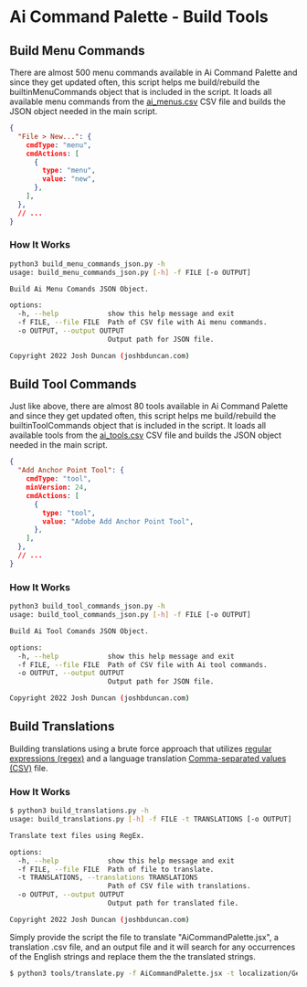 # Ai Command Palette - Build Tools

## Build Menu Commands

There are almost 500 menu commands available in Ai Command Palette and since they get updated often, this script helps me build/rebuild the builtinMenuCommands object that is included in the script. It loads all available menu commands from the [ai_menus.csv](/ai_menus.csv) CSV file and builds the JSON object needed in the main script.

```json
{
  "File > New...": {
    cmdType: "menu",
    cmdActions: [
      {
        type: "menu",
        value: "new",
      },
    ],
  },
  // ...
}
```

### How It Works

```bash
python3 build_menu_commands_json.py -h                                                           
usage: build_menu_commands_json.py [-h] -f FILE [-o OUTPUT]

Build Ai Menu Comands JSON Object.

options:
  -h, --help            show this help message and exit
  -f FILE, --file FILE  Path of CSV file with Ai menu commands.
  -o OUTPUT, --output OUTPUT
                        Output path for JSON file.

Copyright 2022 Josh Duncan (joshbduncan.com)
```

## Build Tool Commands 

Just like above, there are almost 80 tools available in Ai Command Palette and since they get updated often, this script helps me build/rebuild the builtinToolCommands object that is included in the script. It loads all available tools from the [ai_tools.csv](/ai_tools.csv) CSV file and builds the JSON object needed in the main script.

```json
{
  "Add Anchor Point Tool": {
    cmdType: "tool",
    minVersion: 24,
    cmdActions: [
      {
        type: "tool",
        value: "Adobe Add Anchor Point Tool",
      },
    ],
  },
  // ...
}
```

### How It Works

```bash
python3 build_tool_commands_json.py -h 
usage: build_tool_commands_json.py [-h] -f FILE [-o OUTPUT]

Build Ai Tool Comands JSON Object.

options:
  -h, --help            show this help message and exit
  -f FILE, --file FILE  Path of CSV file with Ai tool commands.
  -o OUTPUT, --output OUTPUT
                        Output path for JSON file.

Copyright 2022 Josh Duncan (joshbduncan.com)
```

## Build Translations

Building translations using a brute force approach that utilizes [regular expressions (regex)](https://en.wikipedia.org/wiki/Regular_expression) and a language translation [Comma-separated values (CSV)](https://en.wikipedia.org/wiki/Comma-separated_values) file.

### How It Works

```bash
$ python3 build_translations.py -h
usage: build_translations.py [-h] -f FILE -t TRANSLATIONS [-o OUTPUT]

Translate text files using RegEx.

options:
  -h, --help            show this help message and exit
  -f FILE, --file FILE  Path of file to translate.
  -t TRANSLATIONS, --translations TRANSLATIONS
                        Path of CSV file with translations.
  -o OUTPUT, --output OUTPUT
                        Output path for translated file.

Copyright 2022 Josh Duncan (joshbduncan.com)
```

Simply provide the script the file to translate "AiCommandPalette.jsx", a translation .csv file, and an output file and it will search for any occurrences of the English strings and replace them the the translated strings.

```bash
$ python3 tools/translate.py -f AiCommandPalette.jsx -t localization/German.csv -o AiCommandPalette-German.jsx
```
